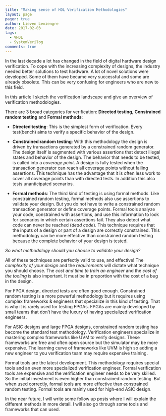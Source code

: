```yaml
---
title: "Making sense of HDL Verification Methodologies"
layout: page
pager: true
author: Lieven Lemiengre
date: 2017-02-03
tags: 
  - VHDL
  - SystemVerilog
comments: true
---
```


In the last decade a lot has changed in the field of digital hardware design verification. To cope with the increasing complexity of designs, the industry needed better solutions to test hardware. A lot of novel solutions were developed. Some of them have became very successful and some are already obsolete. This can be very confusing for engineers who are new to this field.

In this article I sketch the verification landscape and give an overview of verification methodologies. 

There are 3 broad categories for verification: **Directed testing**, **Constrained random testing** and **Formal methods**:

*  **Directed testing**:
This is the simplest form of verification. Every test(bench) aims to verify a specific behavior of the design. 

* **Constrained random testing**:
With this methodology the design is driven by transactions generated by a constrained random generator. The design itself is augmented with various assertions that detect illegal states and behavior of the design. The behavior that needs to be tested, is called into a _coverage point_. A design is fully tested when the transaction generator can reach all coverage points without failing assertions. This technique has the advantage that it is often less work to cover all coverage points than with directed tests. In addition this also tests unanticipated scenarios.

* **Formal methods**:
The third kind of testing is using formal methods. Like constrained random testing, formal methods also use assertions to validate your design. But you do not have to write a constrained random transaction generator or define coverage points. Formal tools analyze your code, constrained with assertions, and use this information to look for scenarios in which certain assertions fail. They also detect what code can never be reached (_dead code_). This technique requires that the inputs of a design or part of a design are correctly constrained. This methodology can be more effective than constrained random testing because the complete behavior of your design is tested.

_So what methodology should you choose to validate your design?_

All of these techniques are perfectly valid to use, and effective! The _complexity of your design_ and the _requirements_ will dictate what technique you should choose. The _cost and time to train an engineer_ and the _cost of the tooling_ is also important. It must be in proportion with the cost of a bug in the design.

For FPGA design, directed tests are often good enough. Constrained random testing is a more powerful methodology but it requires using complex frameworks & engineers that specialize in this kind of testing. That is why it is rarely used for testing FPGAs. FPGAs are mainly developed by small teams that don’t have the luxury of having specialized verification engineers.

For ASIC designs and large FPGA designs, constrained random testing has become the standard test methodology. Verification engineers specialize in mastering complex frameworks like UVM to verify designs. These frameworks are free and often open source but the simulator may be more expensive. The learning curve of frameworks like UVM is high so adding a new engineer to you verification team may require expensive training.

Formal tools are the latest development. This methodology requires special tools and an even more specialized verification engineer. Formal verification tools are expensive and the verification engineer needs to be very skilled. So the initial investment is even higher than constrained random testing. But when used correctly, formal tools are more effective than constrained random testing. Formal tools are mainly used for high-end ASIC design.

In the near future, I will write some follow up posts where I will explain the different methods in more detail. I will also go through some tools and frameworks that can used.




